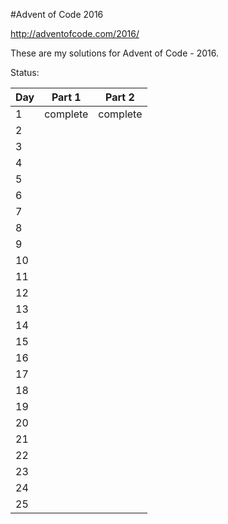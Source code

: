 #Advent of Code 2016

http://adventofcode.com/2016/


These are my solutions for Advent of Code - 2016.


Status:

Day    |  Part 1     | Part 2
------ | ----------- | -----------
1      | complete    | complete
2      |             | 
3      |             | 
4      |             | 
5      |             | 
6      |             | 
7      |             | 
8      |             | 
9      |             | 
10     |             | 
11     |             | 
12     |             | 
13     |             | 
14     |             | 
15     |             | 
16     |             | 
17     |             | 
18     |             | 
19     |             | 
20     |             | 
21     |             | 
22     |             | 
23     |             | 
24     |             | 
25     |             | 
